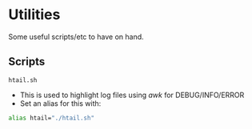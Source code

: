 # Utilities

Some useful scripts/etc to have on hand.

## Scripts

`htail.sh`
- This is used to highlight log files using _awk_ for DEBUG/INFO/ERROR
- Set an alias for this with:
```sh
alias htail="./htail.sh"
```
